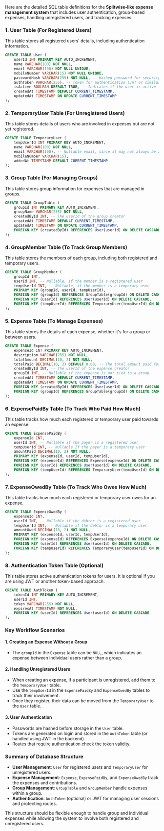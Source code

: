 Here are the detailed SQL table definitions for the **Splitwise-like expense management system** that includes user authentication, group-based expenses, handling unregistered users, and tracking expenses.

### 1. **User Table** (For Registered Users)
This table stores all registered users' details, including authentication information.

```sql
CREATE TABLE User (
    userId INT PRIMARY KEY AUTO_INCREMENT,
    name VARCHAR(100) NOT NULL,
    email VARCHAR(100) NOT NULL UNIQUE,
    mobileNumber VARCHAR(15) NOT NULL UNIQUE,
    passwordHash VARCHAR(255) NOT NULL, -- Hashed password for security
    authToken VARCHAR(255), -- Token for authentication (JWT or similar)
    isActive BOOLEAN DEFAULT TRUE, -- Indicates if the user is active
    createdAt TIMESTAMP DEFAULT CURRENT_TIMESTAMP,
    updatedAt TIMESTAMP ON UPDATE CURRENT_TIMESTAMP
);
```

### 2. **TemporaryUser Table** (For Unregistered Users)
This table stores details of users who are involved in expenses but are not yet registered.

```sql
CREATE TABLE TemporaryUser (
    tempUserId INT PRIMARY KEY AUTO_INCREMENT,
    name VARCHAR(100) NOT NULL,
    email VARCHAR(100), -- Nullable email, since it may not always be available
    mobileNumber VARCHAR(15),
    addedAt TIMESTAMP DEFAULT CURRENT_TIMESTAMP
);
```

### 3. **Group Table** (For Managing Groups)
This table stores group information for expenses that are managed in groups.

```sql
CREATE TABLE GroupTable (
    groupId INT PRIMARY KEY AUTO_INCREMENT,
    groupName VARCHAR(255) NOT NULL,
    createdById INT, -- The userId of the group creator
    createdAt TIMESTAMP DEFAULT CURRENT_TIMESTAMP,
    updatedAt TIMESTAMP ON UPDATE CURRENT_TIMESTAMP,
    FOREIGN KEY (createdById) REFERENCES User(userId) ON DELETE CASCADE
);
```

### 4. **GroupMember Table** (To Track Group Members)
This table stores the members of each group, including both registered and temporary users.

```sql
CREATE TABLE GroupMember (
    groupId INT,
    userId INT, -- Nullable, if the member is a registered user
    tempUserId INT, -- Nullable, if the member is a temporary user
    PRIMARY KEY (groupId, userId, tempUserId),
    FOREIGN KEY (groupId) REFERENCES GroupTable(groupId) ON DELETE CASCADE,
    FOREIGN KEY (userId) REFERENCES User(userId) ON DELETE CASCADE,
    FOREIGN KEY (tempUserId) REFERENCES TemporaryUser(tempUserId) ON DELETE CASCADE
);
```

### 5. **Expense Table** (To Manage Expenses)
This table stores the details of each expense, whether it's for a group or between users.

```sql
CREATE TABLE Expense (
    expenseId INT PRIMARY KEY AUTO_INCREMENT,
    description VARCHAR(255) NOT NULL,
    totalAmount DECIMAL(10, 2) NOT NULL,
    totalPaid DECIMAL(10, 2) DEFAULT 0.00, -- The total amount paid for the expense
    createdById INT, -- The userId of the expense creator
    groupId INT, -- Nullable if the expense is not tied to a group
    createdAt TIMESTAMP DEFAULT CURRENT_TIMESTAMP,
    updatedAt TIMESTAMP ON UPDATE CURRENT_TIMESTAMP,
    FOREIGN KEY (createdById) REFERENCES User(userId) ON DELETE CASCADE,
    FOREIGN KEY (groupId) REFERENCES GroupTable(groupId) ON DELETE CASCADE
);
```

### 6. **ExpensePaidBy Table** (To Track Who Paid How Much)
This table tracks how much each registered or temporary user paid towards an expense.

```sql
CREATE TABLE ExpensePaidBy (
    expenseId INT,
    userId INT, -- Nullable if the payer is a registered user
    tempUserId INT, -- Nullable if the payer is a temporary user
    amountPaid DECIMAL(10, 2) NOT NULL,
    PRIMARY KEY (expenseId, userId, tempUserId),
    FOREIGN KEY (expenseId) REFERENCES Expense(expenseId) ON DELETE CASCADE,
    FOREIGN KEY (userId) REFERENCES User(userId) ON DELETE CASCADE,
    FOREIGN KEY (tempUserId) REFERENCES TemporaryUser(tempUserId) ON DELETE CASCADE
);
```

### 7. **ExpenseOwedBy Table** (To Track Who Owes How Much)
This table tracks how much each registered or temporary user owes for an expense.

```sql
CREATE TABLE ExpenseOwedBy (
    expenseId INT,
    userId INT, -- Nullable if the debtor is a registered user
    tempUserId INT, -- Nullable if the debtor is a temporary user
    amountOwed DECIMAL(10, 2) NOT NULL,
    PRIMARY KEY (expenseId, userId, tempUserId),
    FOREIGN KEY (expenseId) REFERENCES Expense(expenseId) ON DELETE CASCADE,
    FOREIGN KEY (userId) REFERENCES User(userId) ON DELETE CASCADE,
    FOREIGN KEY (tempUserId) REFERENCES TemporaryUser(tempUserId) ON DELETE CASCADE
);
```

### 8. **Authentication Token Table (Optional)**
This table stores active authentication tokens for users. It is optional if you are using JWT or another token-based approach.

```sql
CREATE TABLE AuthToken (
    tokenId INT PRIMARY KEY AUTO_INCREMENT,
    userId INT,
    token VARCHAR(255) NOT NULL,
    expiresAt TIMESTAMP NOT NULL,
    FOREIGN KEY (userId) REFERENCES User(userId) ON DELETE CASCADE
);
```

### Key Workflow Scenarios

#### 1. **Creating an Expense Without a Group**
- The `groupId` in the `Expense` table can be `NULL`, which indicates an expense between individual users rather than a group.
  
#### 2. **Handling Unregistered Users**
- When creating an expense, if a participant is unregistered, add them to the `TemporaryUser` table.
- Use the `tempUserId` in the `ExpensePaidBy` and `ExpenseOwedBy` tables to track their involvement.
- Once they register, their data can be moved from the `TemporaryUser` to the `User` table.

#### 3. **User Authentication**
- Passwords are hashed before storage in the `User` table.
- Tokens are generated on login and stored in the `AuthToken` table (or handled using JWT in the backend).
- Routes that require authentication check the token validity.

### Summary of Database Structure

- **User Management**: `User` for registered users and `TemporaryUser` for unregistered users.
- **Expense Management**: `Expense`, `ExpensePaidBy`, and `ExpenseOwedBy` track the expenses and contributions.
- **Group Management**: `GroupTable` and `GroupMember` handle expenses within a group.
- **Authentication**: `AuthToken` (optional) or JWT for managing user sessions and protecting routes.

This structure should be flexible enough to handle group and individual expenses while allowing the system to involve both registered and unregistered users.
